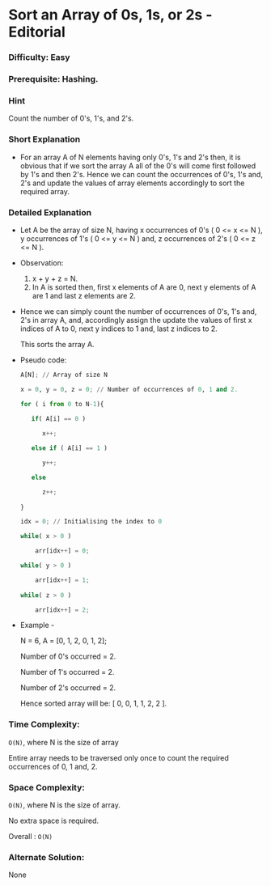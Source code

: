# Sort an Array of 0s, 1s, or 2s - Editorial

### Difficulty:  Easy

### Prerequisite:  Hashing.

### Hint

Count the number of 0's, 1's, and 2's.

### Short Explanation

* For an array A of N elements having only 0's, 1's and 2's then, it is obvious that if we sort the array A all of the 0's will come first followed by 1's and then 2's. Hence we can count the occurrences of 0's, 1's and, 2's and update the values of array elements accordingly to sort the required array. 

### Detailed Explanation

* Let A be the array of size N, having x occurrences of 0's ( 0 <= x <= N ), y occurrences of 1's ( 0 <= y <= N ) and, z occurrences of 2's ( 0 <= z <= N ).

* Observation:
  1. x + y + z = N.
  2. In A is sorted then, first x elements of A are 0, next y elements of A are 1 and last z elements are 2.
 
* Hence we can simply count the number of occurrences of 0's, 1's and, 2's in array A, and, accordingly assign the update the values of first x indices of A to 0, next y indices to 1 and, last z indices to 2.
  
  This sorts the array A.

* Pseudo code:
  
  ```python
  A[N]; // Array of size N

  x = 0, y = 0, z = 0; // Number of occurrences of 0, 1 and 2.

  for ( i from 0 to N-1){

     if( A[i] == 0 )
     
        x++;

     else if ( A[i] == 1 )

        y++;

     else

        z++;
 
  }

  idx = 0; // Initialising the index to 0

  while( x > 0 )

      arr[idx++] = 0;

  while( y > 0 )

      arr[idx++] = 1;
 
  while( z > 0 )

      arr[idx++] = 2;

  ```
* Example -
 
  N = 6, A = [0, 1, 2, 0, 1, 2];
  
  Number of 0's occurred = 2.

  Number of 1's occurred = 2.

  Number of 2's occurred = 2.

  Hence sorted array will be: [ 0, 0, 1, 1, 2, 2 ].
  

### Time Complexity:

`O(N)`, where N is the size of array

Entire array needs to be traversed only once to count the required occurrences of 0, 1 and, 2.

### Space Complexity:

`O(N)`, where N is the size of array.

No extra space is required.

Overall : `O(N)`

### Alternate Solution:

None

